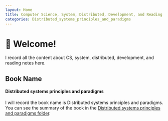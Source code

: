 ```yaml
---
layout: Home
title: Computer Science, System, Distributed, Development, and Reading Notes
categories: Distributed_systems_principles_and_paradigms
---
```


# 👋 Welcome!

I record all the content about CS, system, distributed, development, and reading notes here.

## Book Name

#### Distributed systems principles and paradigms

I will record the book name is Distributed systems principles and paradigms. You can see the summary of the book in the [Distributed systems principles and paradigms folder](/distribute_system_basic.html).




